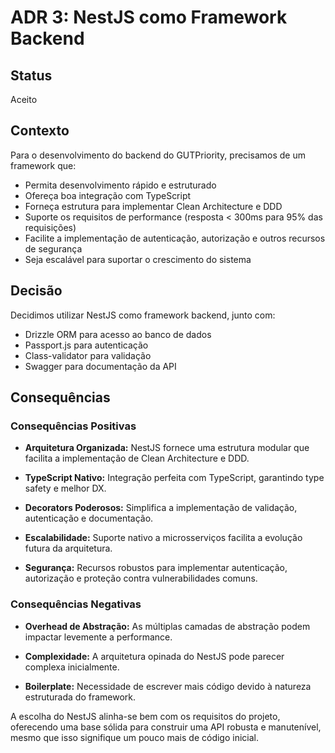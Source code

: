 # ADR 3: NestJS como Framework Backend

## Status

Aceito

## Contexto

Para o desenvolvimento do backend do GUTPriority, precisamos de um framework que:

- Permita desenvolvimento rápido e estruturado
- Ofereça boa integração com TypeScript
- Forneça estrutura para implementar Clean Architecture e DDD
- Suporte os requisitos de performance (resposta < 300ms para 95% das requisições)
- Facilite a implementação de autenticação, autorização e outros recursos de segurança
- Seja escalável para suportar o crescimento do sistema

## Decisão

Decidimos utilizar NestJS como framework backend, junto com:
- Drizzle ORM para acesso ao banco de dados
- Passport.js para autenticação
- Class-validator para validação
- Swagger para documentação da API

## Consequências

### Consequências Positivas

- **Arquitetura Organizada:** NestJS fornece uma estrutura modular que facilita a implementação de Clean Architecture e DDD.

- **TypeScript Nativo:** Integração perfeita com TypeScript, garantindo type safety e melhor DX.

- **Decorators Poderosos:** Simplifica a implementação de validação, autenticação e documentação.

- **Escalabilidade:** Suporte nativo a microsserviços facilita a evolução futura da arquitetura.

- **Segurança:** Recursos robustos para implementar autenticação, autorização e proteção contra vulnerabilidades comuns.

### Consequências Negativas

- **Overhead de Abstração:** As múltiplas camadas de abstração podem impactar levemente a performance.

- **Complexidade:** A arquitetura opinada do NestJS pode parecer complexa inicialmente.

- **Boilerplate:** Necessidade de escrever mais código devido à natureza estruturada do framework.

A escolha do NestJS alinha-se bem com os requisitos do projeto, oferecendo uma base sólida para construir uma API robusta e manutenível, mesmo que isso signifique um pouco mais de código inicial. 